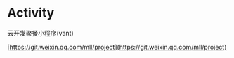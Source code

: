 # Activity
云开发聚餐小程序(vant)

[https://git.weixin.qq.com/mll/project](https://git.weixin.qq.com/mll/project)
